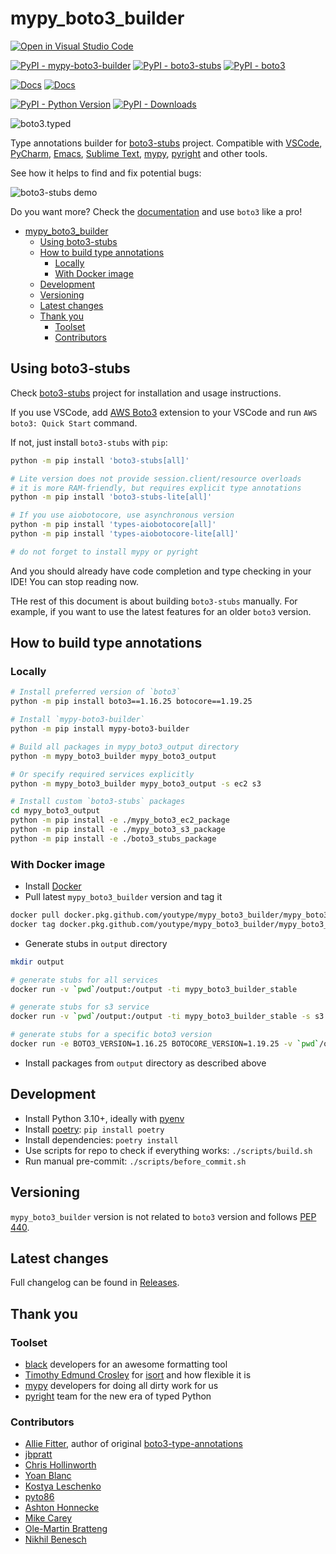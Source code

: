 # mypy_boto3_builder

[![Open in Visual Studio Code](https://open.vscode.dev/badges/open-in-vscode.svg)](https://open.vscode.dev/youtype/mypy_boto3_builder)

[![PyPI - mypy-boto3-builder](https://img.shields.io/pypi/v/mypy-boto3-builder.svg?color=blue&label=mypy-boto3-builder)](https://pypi.org/project/mypy-boto3-builder)
[![PyPI - boto3-stubs](https://img.shields.io/pypi/v/boto3-stubs.svg?color=blue&label=boto3-stubs)](https://pypi.org/project/boto3-stubs)
[![PyPI - boto3](https://img.shields.io/pypi/v/boto3.svg?color=blue&label=boto3)](https://pypi.org/project/boto3)

[![Docs](https://img.shields.io/readthedocs/mypy-boto3-builder.svg?color=blue&label=boto3-stubs%20docs)](https://youtype.github.io/boto3_stubs_docs/)
[![Docs](https://img.shields.io/readthedocs/mypy-boto3-builder.svg?color=blue&label=Builder%20docs)](https://mypy-boto3-builder.readthedocs.io/)

[![PyPI - Python Version](https://img.shields.io/pypi/pyversions/boto3-stubs.svg?color=blue)](https://pypi.org/project/boto3-stubs)
[![PyPI - Downloads](https://img.shields.io/pypi/dm/boto3-stubs?color=blue)](https://pypistats.org/packages/boto3-stubs)

![boto3.typed](https://raw.githubusercontent.com/youtype/mypy_boto3_builder/main/logo.png)

Type annotations builder for [boto3-stubs](https://pypi.org/project/boto3-stubs/) project. Compatible with
[VSCode](https://code.visualstudio.com/),
[PyCharm](https://www.jetbrains.com/pycharm/),
[Emacs](https://www.gnu.org/software/emacs/),
[Sublime Text](https://www.sublimetext.com/),
[mypy](https://github.com/python/mypy),
[pyright](https://github.com/microsoft/pyright)
and other tools.

See how it helps to find and fix potential bugs:

![boto3-stubs demo](https://raw.githubusercontent.com/youtype/mypy_boto3_builder/main/demo.gif)

Do you want more? Check the [documentation](https://youtype.github.io/boto3_stubs_docs/) and use `boto3` like a pro!

- [mypy_boto3_builder](#mypy_boto3_builder)
  - [Using boto3-stubs](#using-boto3-stubs)
  - [How to build type annotations](#how-to-build-type-annotations)
    - [Locally](#locally)
    - [With Docker image](#with-docker-image)
  - [Development](#development)
  - [Versioning](#versioning)
  - [Latest changes](#latest-changes)
  - [Thank you](#thank-you)
    - [Toolset](#toolset)
    - [Contributors](#contributors)

## Using boto3-stubs

Check [boto3-stubs](https://pypi.org/project/boto3-stubs/) project for installation
and usage instructions.

If you use VSCode, add [AWS Boto3](https://marketplace.visualstudio.com/items?itemName=Boto3typed.boto3-ide)
extension to your VSCode and run `AWS boto3: Quick Start` command.

If not, just install `boto3-stubs` with `pip`:

```bash
python -m pip install 'boto3-stubs[all]'

# Lite version does not provide session.client/resource overloads
# it is more RAM-friendly, but requires explicit type annotations
python -m pip install 'boto3-stubs-lite[all]'

# If you use aiobotocore, use asynchronous version
python -m pip install 'types-aiobotocore[all]'
python -m pip install 'types-aiobotocore-lite[all]'

# do not forget to install mypy or pyright
```

And you should already have code completion and type checking in your IDE! You can stop reading now.

THe rest of this document is about building `boto3-stubs` manually. For example, if you want to
use the latest features for an older `boto3` version.

## How to build type annotations

### Locally

```bash
# Install preferred version of `boto3`
python -m pip install boto3==1.16.25 botocore==1.19.25

# Install `mypy-boto3-builder`
python -m pip install mypy-boto3-builder

# Build all packages in mypy_boto3_output directory
python -m mypy_boto3_builder mypy_boto3_output

# Or specify required services explicitly
python -m mypy_boto3_builder mypy_boto3_output -s ec2 s3

# Install custom `boto3-stubs` packages
cd mypy_boto3_output
python -m pip install -e ./mypy_boto3_ec2_package
python -m pip install -e ./mypy_boto3_s3_package
python -m pip install -e ./boto3_stubs_package
```

### With Docker image

- Install [Docker](https://docs.docker.com/install/)
- Pull latest `mypy_boto3_builder` version and tag it

```bash
docker pull docker.pkg.github.com/youtype/mypy_boto3_builder/mypy_boto3_builder_stable:latest
docker tag docker.pkg.github.com/youtype/mypy_boto3_builder/mypy_boto3_builder_stable:latest mypy_boto3_builder
```

- Generate stubs in `output` directory

```bash
mkdir output

# generate stubs for all services
docker run -v `pwd`/output:/output -ti mypy_boto3_builder_stable

# generate stubs for s3 service
docker run -v `pwd`/output:/output -ti mypy_boto3_builder_stable -s s3

# generate stubs for a specific boto3 version
docker run -e BOTO3_VERSION=1.16.25 BOTOCORE_VERSION=1.19.25 -v `pwd`/output:/output -ti mypy_boto3_builder_stable
```

- Install packages from `output` directory as described above

## Development

- Install Python 3.10+, ideally with [pyenv](https://github.com/pyenv/pyenv)
- Install [poetry](https://python-poetry.org/): `pip install poetry`
- Install dependencies: `poetry install`
- Use scripts for repo to check if everything works: `./scripts/build.sh`
- Run manual pre-commit: `./scripts/before_commit.sh`

## Versioning

`mypy_boto3_builder` version is not related to `boto3` version and follows
[PEP 440](https://www.python.org/dev/peps/pep-0440/).

## Latest changes

Full changelog can be found in [Releases](https://github.com/youtype/mypy_boto3_builder/releases).

## Thank you

### Toolset

- [black](https://github.com/psf/black) developers for an awesome formatting tool
- [Timothy Edmund Crosley](https://github.com/timothycrosley) for
  [isort](https://github.com/PyCQA/isort) and how flexible it is
- [mypy](https://github.com/python/mypy) developers for doing all dirty work for us
- [pyright](https://github.com/microsoft/pyright) team for the new era of typed Python

### Contributors

- [Allie Fitter](https://github.com/alliefitter), author of original
  [boto3-type-annotations](https://pypi.org/project/boto3-type-annotations/)
- [jbpratt](https://github.com/jbpratt)
- [Chris Hollinworth](https://github.com/chrishollinworth)
- [Yoan Blanc](https://github.com/greut)
- [Kostya Leschenko](https://github.com/kleschenko)
- [pyto86](https://github.com/pyto86pri)
- [Ashton Honnecke](https://github.com/ahonnecke)
- [Mike Carey](https://github.com/mike-carey)
- [Ole-Martin Bratteng](https://github.com/omBratteng)
- [Nikhil Benesch](https://github.com/benesch)
